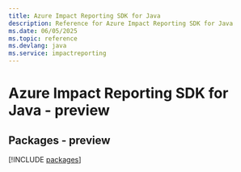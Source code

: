 ```yaml
---
title: Azure Impact Reporting SDK for Java
description: Reference for Azure Impact Reporting SDK for Java
ms.date: 06/05/2025
ms.topic: reference
ms.devlang: java
ms.service: impactreporting
---
```

# Azure Impact Reporting SDK for Java - preview
## Packages - preview
[!INCLUDE [packages](impact-reporting-index.md)]